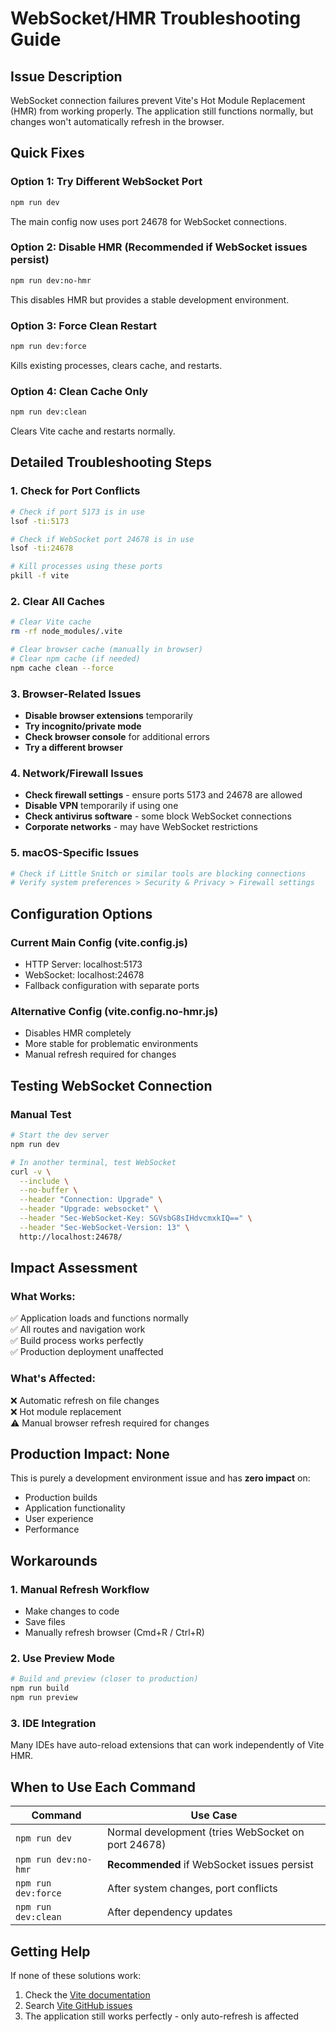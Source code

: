 # WebSocket/HMR Troubleshooting Guide

## Issue Description
WebSocket connection failures prevent Vite's Hot Module Replacement (HMR) from working properly. The application still functions normally, but changes won't automatically refresh in the browser.

## Quick Fixes

### Option 1: Try Different WebSocket Port
```bash
npm run dev
```
The main config now uses port 24678 for WebSocket connections.

### Option 2: Disable HMR (Recommended if WebSocket issues persist)
```bash
npm run dev:no-hmr
```
This disables HMR but provides a stable development environment.

### Option 3: Force Clean Restart
```bash
npm run dev:force
```
Kills existing processes, clears cache, and restarts.

### Option 4: Clean Cache Only
```bash
npm run dev:clean
```
Clears Vite cache and restarts normally.

## Detailed Troubleshooting Steps

### 1. Check for Port Conflicts
```bash
# Check if port 5173 is in use
lsof -ti:5173

# Check if WebSocket port 24678 is in use  
lsof -ti:24678

# Kill processes using these ports
pkill -f vite
```

### 2. Clear All Caches
```bash
# Clear Vite cache
rm -rf node_modules/.vite

# Clear browser cache (manually in browser)
# Clear npm cache (if needed)
npm cache clean --force
```

### 3. Browser-Related Issues
- **Disable browser extensions** temporarily
- **Try incognito/private mode**
- **Check browser console** for additional errors
- **Try a different browser**

### 4. Network/Firewall Issues
- **Check firewall settings** - ensure ports 5173 and 24678 are allowed
- **Disable VPN** temporarily if using one
- **Check antivirus software** - some block WebSocket connections
- **Corporate networks** - may have WebSocket restrictions

### 5. macOS-Specific Issues
```bash
# Check if Little Snitch or similar tools are blocking connections
# Verify system preferences > Security & Privacy > Firewall settings
```

## Configuration Options

### Current Main Config (vite.config.js)
- HTTP Server: localhost:5173
- WebSocket: localhost:24678
- Fallback configuration with separate ports

### Alternative Config (vite.config.no-hmr.js)
- Disables HMR completely
- More stable for problematic environments
- Manual refresh required for changes

## Testing WebSocket Connection

### Manual Test
```bash
# Start the dev server
npm run dev

# In another terminal, test WebSocket
curl -v \
  --include \
  --no-buffer \
  --header "Connection: Upgrade" \
  --header "Upgrade: websocket" \
  --header "Sec-WebSocket-Key: SGVsbG8sIHdvcmxkIQ==" \
  --header "Sec-WebSocket-Version: 13" \
  http://localhost:24678/
```

## Impact Assessment

### What Works:
✅ Application loads and functions normally  
✅ All routes and navigation work  
✅ Build process works perfectly  
✅ Production deployment unaffected  

### What's Affected:
❌ Automatic refresh on file changes  
❌ Hot module replacement  
⚠️ Manual browser refresh required for changes  

## Production Impact: None
This is purely a development environment issue and has **zero impact** on:
- Production builds
- Application functionality
- User experience
- Performance

## Workarounds

### 1. Manual Refresh Workflow
- Make changes to code
- Save files
- Manually refresh browser (Cmd+R / Ctrl+R)

### 2. Use Preview Mode
```bash
# Build and preview (closer to production)
npm run build
npm run preview
```

### 3. IDE Integration
Many IDEs have auto-reload extensions that can work independently of Vite HMR.

## When to Use Each Command

| Command | Use Case |
|---------|----------|
| `npm run dev` | Normal development (tries WebSocket on port 24678) |
| `npm run dev:no-hmr` | **Recommended** if WebSocket issues persist |
| `npm run dev:force` | After system changes, port conflicts |
| `npm run dev:clean` | After dependency updates |

## Getting Help

If none of these solutions work:
1. Check the [Vite documentation](https://vite.dev/config/server-options.html#server-hmr)
2. Search [Vite GitHub issues](https://github.com/vitejs/vite/issues)
3. The application still works perfectly - only auto-refresh is affected